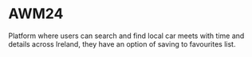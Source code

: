 # AWM24
Platform where users can search and find local car meets with time and details across Ireland, they have an option of saving to favourites list.

